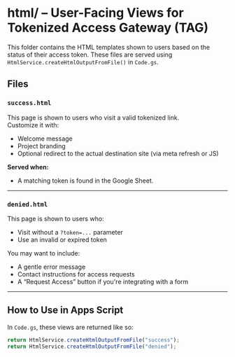 # html/ – User-Facing Views for Tokenized Access Gateway (TAG)

This folder contains the HTML templates shown to users based on the status of their access token. These files are served using `HtmlService.createHtmlOutputFromFile()` in `Code.gs`.

## Files

### `success.html`
This page is shown to users who visit a valid tokenized link.  
Customize it with:
- Welcome message
- Project branding
- Optional redirect to the actual destination site (via meta refresh or JS)

**Served when:**
- A matching token is found in the Google Sheet.

---

### `denied.html`
This page is shown to users who:
- Visit without a `?token=...` parameter
- Use an invalid or expired token

You may want to include:
- A gentle error message
- Contact instructions for access requests
- A “Request Access” button if you're integrating with a form

---

## How to Use in Apps Script

In `Code.gs`, these views are returned like so:

```javascript
return HtmlService.createHtmlOutputFromFile("success");
return HtmlService.createHtmlOutputFromFile("denied");
